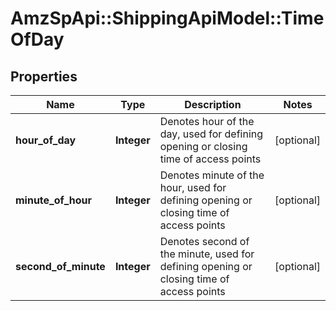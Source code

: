 # AmzSpApi::ShippingApiModel::TimeOfDay

## Properties
Name | Type | Description | Notes
------------ | ------------- | ------------- | -------------
**hour_of_day** | **Integer** | Denotes hour of the day, used for defining opening or closing time of access points | [optional] 
**minute_of_hour** | **Integer** | Denotes minute of the hour, used for defining opening or closing time of access points | [optional] 
**second_of_minute** | **Integer** | Denotes second of the minute, used for defining opening or closing time of access points | [optional] 

